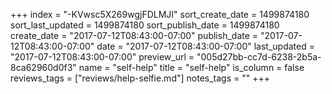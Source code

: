 +++
index = "-KVwsc5X269wgjFDLMJI"
sort_create_date = 1499874180
sort_last_updated = 1499874180
sort_publish_date = 1499874180
create_date = "2017-07-12T08:43:00-07:00"
publish_date = "2017-07-12T08:43:00-07:00"
date = "2017-07-12T08:43:00-07:00"
last_updated = "2017-07-12T08:43:00-07:00"
preview_url = "005d27bb-cc7d-6238-2b5a-8ca62960d0f3"
name = "self-help"
title = "self-help"
is_column = false
reviews_tags = ["reviews/help-selfie.md"]
notes_tags = ""
+++

